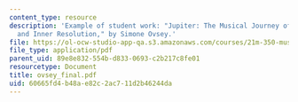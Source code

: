 ```yaml
---
content_type: resource
description: 'Example of student work: "Jupiter: The Musical Journey of Outward Conflict
  and Inner Resolution," by Simone Ovsey.'
file: https://ol-ocw-studio-app-qa.s3.amazonaws.com/courses/21m-350-musical-analysis-spring-2008/60665fd4b48ae82c2ac711d2b46244da_ovsey_final.pdf
file_type: application/pdf
parent_uid: 89e8e832-554b-d833-0693-c2b217c8fe01
resourcetype: Document
title: ovsey_final.pdf
uid: 60665fd4-b48a-e82c-2ac7-11d2b46244da
---
```

